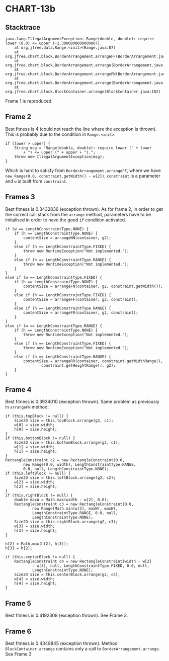 # CHART-13b

## Stacktrace

```
java.lang.IllegalArgumentException: Range(double, double): require lower (0.0) <= upper (-2.3000000000000007).
	at org.jfree.data.Range.<init>(Range.java:87)
	at org.jfree.chart.block.BorderArrangement.arrangeFF(BorderArrangement.java:454)
	at org.jfree.chart.block.BorderArrangement.arrange(BorderArrangement.java:152)
	at org.jfree.chart.block.BorderArrangement.arrangeFN(BorderArrangement.java:323)
	at org.jfree.chart.block.BorderArrangement.arrange(BorderArrangement.java:149)
	at org.jfree.chart.block.BlockContainer.arrange(BlockContainer.java:182)
```

Frame 1 is reproduced.

## Frame 2

Best fitness is 4 (could not reach the line where the exception is thrown). This is probably due to the condition in `Range.<init>`:

```
if (lower > upper) {
	String msg = "Range(double, double): require lower (" + lower 
		+ ") <= upper (" + upper + ").";
	throw new IllegalArgumentException(msg);
}
```

Which is hard to satisfy from `BorderArrangement.arrangeFF`, where we have `new Range(0.0, constraint.getWidth() - w[2])`, `constraint` is a parameter and `w` is built from `constraint`.

## Frames 3

Best fitness is 0.3432836 (exception thrown). As for frame 2, in order to get the correct call stack from the `arrange` method, parameters have to be initialised in order to have the  good `if` condition activated.

```
if (w == LengthConstraintType.NONE) {
	if (h == LengthConstraintType.NONE) {
		contentSize = arrangeNN(container, g2);
	}
	else if (h == LengthConstraintType.FIXED) {
		throw new RuntimeException("Not implemented.");
	}
	else if (h == LengthConstraintType.RANGE) {
		throw new RuntimeException("Not implemented.");
	}
}
else if (w == LengthConstraintType.FIXED) {
	if (h == LengthConstraintType.NONE) {
		contentSize = arrangeFN(container, g2, constraint.getWidth());
	}
	else if (h == LengthConstraintType.FIXED) {
		contentSize = arrangeFF(container, g2, constraint);
	}
	else if (h == LengthConstraintType.RANGE) {
		contentSize = arrangeFR(container, g2, constraint);
	}
}
else if (w == LengthConstraintType.RANGE) {
	if (h == LengthConstraintType.NONE) {
		throw new RuntimeException("Not implemented.");
	}
	else if (h == LengthConstraintType.FIXED) {
		throw new RuntimeException("Not implemented.");
	}
	else if (h == LengthConstraintType.RANGE) {
		contentSize = arrangeRR(container, constraint.getWidthRange(),
				constraint.getHeightRange(), g2);
	}
}
```

## Frame 4

Best fitness is 0.3934010 (exception thrown). Same problem as previously in `arrangeFN` method:

```
if (this.topBlock != null) {
	Size2D size = this.topBlock.arrange(g2, c1);
	w[0] = size.width;
	h[0] = size.height;
}
if (this.bottomBlock != null) {
	Size2D size = this.bottomBlock.arrange(g2, c1);
	w[1] = size.width;
	h[1] = size.height;
}
RectangleConstraint c2 = new RectangleConstraint(0.0,
		new Range(0.0, width), LengthConstraintType.RANGE,
		0.0, null, LengthConstraintType.NONE);
if (this.leftBlock != null) {
	Size2D size = this.leftBlock.arrange(g2, c2);
	w[2] = size.width;
	h[2] = size.height;
}
if (this.rightBlock != null) {
	double maxW = Math.max(width - w[2], 0.0);
	RectangleConstraint c3 = new RectangleConstraint(0.0,
			new Range(Math.min(w[2], maxW), maxW),
			LengthConstraintType.RANGE, 0.0, null,
			LengthConstraintType.NONE);
	Size2D size = this.rightBlock.arrange(g2, c3);
	w[3] = size.width;
	h[3] = size.height;
}

h[2] = Math.max(h[2], h[3]);
h[3] = h[2];

if (this.centerBlock != null) {
	RectangleConstraint c4 = new RectangleConstraint(width - w[2]
			- w[3], null, LengthConstraintType.FIXED, 0.0, null,
			LengthConstraintType.NONE);
	Size2D size = this.centerBlock.arrange(g2, c4);
	w[4] = size.width;
	h[4] = size.height;
}
```

## Frame 5

Best fitness is 0.4192308 (exception thrown). See Frame 3.

## Frame 6

Best fitness is 0.4349845 (exception thrown). Method `BlockContainer.arrange` contains only a call to `BorderArrangement.arrange`. See Frame 3

